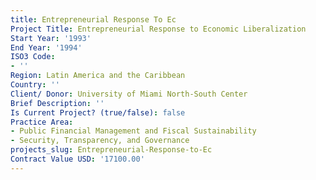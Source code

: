 ```yaml
---
title: Entrepreneurial Response To Ec
Project Title: Entrepreneurial Response to Economic Liberalization
Start Year: '1993'
End Year: '1994'
ISO3 Code:
- ''
Region: Latin America and the Caribbean
Country: ''
Client/ Donor: University of Miami North-South Center
Brief Description: ''
Is Current Project? (true/false): false
Practice Area:
- Public Financial Management and Fiscal Sustainability
- Security, Transparency, and Governance
projects_slug: Entrepreneurial-Response-to-Ec
Contract Value USD: '17100.00'
---
```


